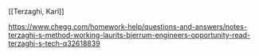 [[Terzaghi, Karl]]

https://www.chegg.com/homework-help/questions-and-answers/notes-terzaghi-s-method-working-laurits-bjerrum-engineers-opportunity-read-terzaghi-s-tech-q32618839
